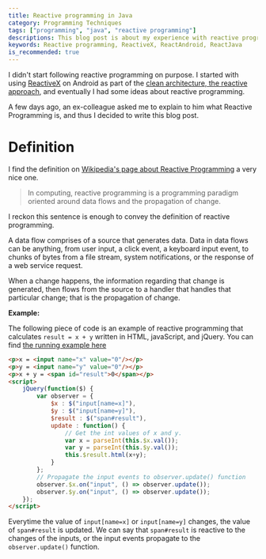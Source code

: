 ```yaml
---
title: Reactive programming in Java
category: Programming Techniques
tags: ["programming", "java", "reactive programming"]
descriptions: This blog post is about my experience with reactive programming paradigm
keywords: Reactive programming, ReactiveX, ReactAndroid, ReactJava
is_recommended: true
---
```


I didn't start following reactive programming on purpose. I started with using [ReactiveX](https://reactivex.io/) on Android as part of the [clean architecture, the reactive approach](http://fernandocejas.com/2015/07/18/architecting-android-the-evolution/), and eventually I had some ideas about reactive programming.

A few days ago, an ex-colleague asked me to explain to him what Reactive Programming is, and thus I decided to write this blog post.

# Definition

I find the definition on [Wikipedia's page about Reactive Programming](https://en.wikipedia.org/wiki/Reactive_programming) a very nice one.

> In computing, reactive programming is a programming paradigm oriented around data flows and the propagation of change.

I reckon this sentence is enough to convey the definition of reactive programming.

A data flow comprises of a source that generates data. Data in data flows can be anything, from user input, a click event, a keyboard input event, to chunks of bytes from a file stream, system notifications, or the response of a web service request.

When a change happens, the information regarding that change is generated, then flows from the source to a handler that handles that particular change; that is the propagation of change.

**Example:**

The following piece of code is an example of reactive programming that calculates `result = x + y` written in HTML, javaScript, and jQuery. You can find [the running example here](/examples/reactive-programming-example-1.html)

``` html
<p>x = <input name="x" value="0"/></p>
<p>y = <input name="y" value="0"/></p>
<p>x + y = <span id="result">0</span></p>
<script>
    jQuery(function($) {
        var observer = {
            $x : $("input[name=x]"),
            $y : $("input[name=y]"),
            $result : $("span#result"),
            update : function() {
                // Get the int values of x and y.
                var x = parseInt(this.$x.val());
                var y = parseInt(this.$y.val());
                this.$result.html(x+y);
            }
        };
        // Propagate the input events to observer.update() function
        observer.$x.on("input", () => observer.update());
        observer.$y.on("input", () => observer.update());             
    });
</script>
```

Everytime the value of `input[name=x]` or `input[name=y]` changes, the value of `span#result` is updated. We can say that `span#result` is reactive to the changes of the inputs, or the input events propagate to the `observer.update()` function.